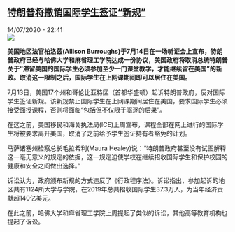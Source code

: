 <!--1594763781000-->
[特朗普将撤销国际学生签证“新规”](http://www.rfi.fr//cn/%E7%BE%8E%E6%B4%B2/20200714-%E7%89%B9%E6%9C%97%E6%99%AE%E5%B0%86%E6%92%A4%E9%94%80%E5%9B%BD%E9%99%85%E5%AD%A6%E7%94%9F%E7%AD%BE%E8%AF%81-%E6%96%B0%E8%A7%84)
------

<div>14/07/2020 - 22:41</div><img src="https://s.rfi.fr/media/display/62c42e22-c612-11ea-9e76-005056a964fe/w:310/p:16x9/merlin_174202107_1403697b-ecfe-492a-a932-424ecda8da10-master1050.jpg"><p><strong>美国地区法官柏洛茲(Allison Burroughs)于7月14日在一场听证会上宣布，特朗普政府已经与哈佛大学和麻省理工学院达成一份协议，美国政府将取消总统特朗普关于“滞留美国的国际学生必须参加至少一门课堂教学，才能继续留在美国”的新政。取消这一限制之后，国际学生在上网课期间即可以居住在美国。</strong></p><div class="t-content__body u-clearfix"><div class="m-interstitial"></div><p>7月13日，美国17个州和哥伦比亚特区（首都华盛顿）起诉特朗普政府，反对国际学生签证新规。该新规禁止国际学生在上网课期间居住在美国，要求国际学生必须接受面授课程，否则将面临“包括但不仅限于驱逐的后果”。</p><p>在这之前，美国移民和海关执法局(ICE)上周宣布，课程全部在网上进行的国际学生将被要求离开美国，取消了之前给予学生签证持有者豁免的计划。</p><p>马萨诸塞州检察总长毛拉希利(Maura Healey)说：“特朗普政府甚至没有试图解释这一毫无意义的规定的依据，这一规定迫使学校在继续招收国际学生和保护校园的健康和安全之间做出选择。”</p><p>诉讼认为，政府颁布新规的方式违反了《行政程序法》。诉讼指出，参加起诉的地区共有1124所大学与学院，在2019年总共招收国际学生37.3万人，为当年经济贡献超140亿美元。</p><p>在此之前，哈佛大学和麻省理工学院上周提起了类似的诉讼，其他高等教育机构也提起了诉讼。</p><p> </p><div class="o-self-promo o-self-promo--nl o-self-promo--hidden" data-selfpromo-newsletter></div><div class="o-self-promo o-self-promo--app o-self-promo--hidden" data-selfpromo-app></div></div>
